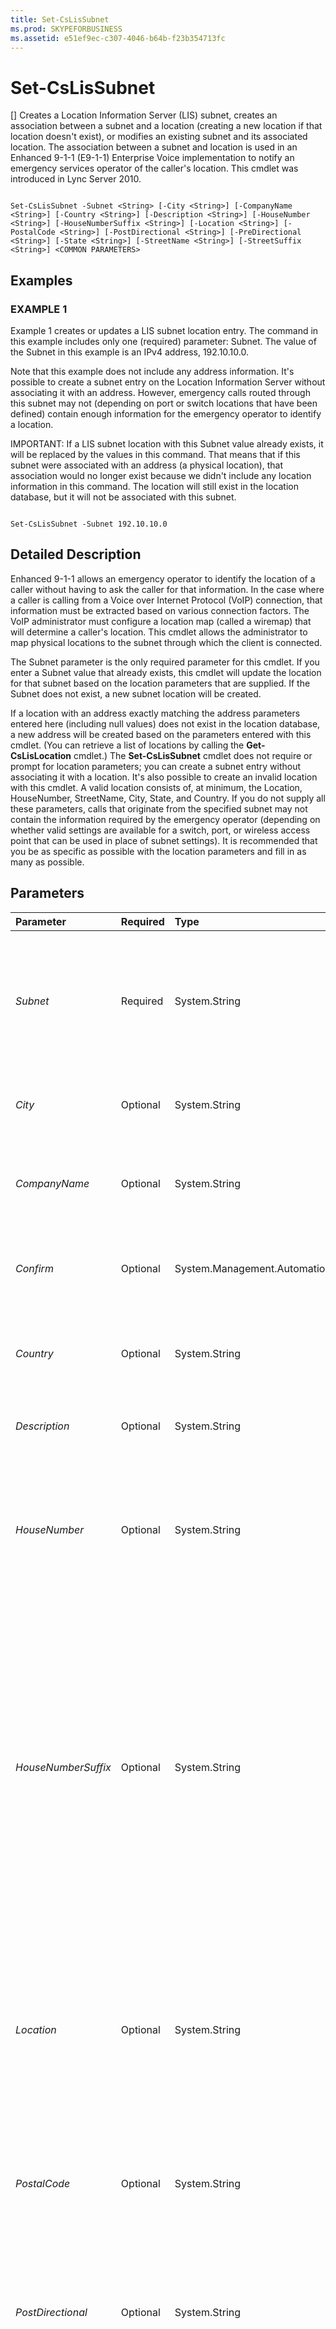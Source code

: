 ```yaml
---
title: Set-CsLisSubnet
ms.prod: SKYPEFORBUSINESS
ms.assetid: e51ef9ec-c307-4046-b64b-f23b354713fc
---
```



# Set-CsLisSubnet
[]
Creates a Location Information Server (LIS) subnet, creates an association between a subnet and a location (creating a new location if that location doesn't exist), or modifies an existing subnet and its associated location. The association between a subnet and location is used in an Enhanced 9-1-1 (E9-1-1) Enterprise Voice implementation to notify an emergency services operator of the caller's location. This cmdlet was introduced in Lync Server 2010.
  
    
    


```

Set-CsLisSubnet -Subnet <String> [-City <String>] [-CompanyName <String>] [-Country <String>] [-Description <String>] [-HouseNumber <String>] [-HouseNumberSuffix <String>] [-Location <String>] [-PostalCode <String>] [-PostDirectional <String>] [-PreDirectional <String>] [-State <String>] [-StreetName <String>] [-StreetSuffix <String>] <COMMON PARAMETERS>

```


## Examples


  
    
    

### EXAMPLE 1

Example 1 creates or updates a LIS subnet location entry. The command in this example includes only one (required) parameter: Subnet. The value of the Subnet in this example is an IPv4 address, 192.10.10.0.
  
    
    
Note that this example does not include any address information. It's possible to create a subnet entry on the Location Information Server without associating it with an address. However, emergency calls routed through this subnet may not (depending on port or switch locations that have been defined) contain enough information for the emergency operator to identify a location.
  
    
    
IMPORTANT: If a LIS subnet location with this Subnet value already exists, it will be replaced by the values in this command. That means that if this subnet were associated with an address (a physical location), that association would no longer exist because we didn't include any location information in this command. The location will still exist in the location database, but it will not be associated with this subnet.
  
    
    



```

Set-CsLisSubnet -Subnet 192.10.10.0
```


## Detailed Description

Enhanced 9-1-1 allows an emergency operator to identify the location of a caller without having to ask the caller for that information. In the case where a caller is calling from a Voice over Internet Protocol (VoIP) connection, that information must be extracted based on various connection factors. The VoIP administrator must configure a location map (called a wiremap) that will determine a caller's location. This cmdlet allows the administrator to map physical locations to the subnet through which the client is connected.
  
    
    
The Subnet parameter is the only required parameter for this cmdlet. If you enter a Subnet value that already exists, this cmdlet will update the location for that subnet based on the location parameters that are supplied. If the Subnet does not exist, a new subnet location will be created.
  
    
    
If a location with an address exactly matching the address parameters entered here (including null values) does not exist in the location database, a new address will be created based on the parameters entered with this cmdlet. (You can retrieve a list of locations by calling the **Get-CsLisLocation** cmdlet.) The **Set-CsLisSubnet** cmdlet does not require or prompt for location parameters; you can create a subnet entry without associating it with a location. It's also possible to create an invalid location with this cmdlet. A valid location consists of, at minimum, the Location, HouseNumber, StreetName, City, State, and Country. If you do not supply all these parameters, calls that originate from the specified subnet may not contain the information required by the emergency operator (depending on whether valid settings are available for a switch, port, or wireless access point that can be used in place of subnet settings). It is recommended that you be as specific as possible with the location parameters and fill in as many as possible.
  
    
    

## Parameters



|**Parameter**|**Required**|**Type**|**Description**|
|:-----|:-----|:-----|:-----|
| _Subnet_ <br/> |Required  <br/> |System.String  <br/> |The IP address of the subnet. This value should be entered as an IPv4 address (digits separated by periods, such as 192.0.2.0).  <br/> |
| _City_ <br/> |Optional  <br/> |System.String  <br/> |The location city.  <br/> Maximum length: 64 characters.  <br/> |
| _CompanyName_ <br/> |Optional  <br/> |System.String  <br/> |The name of the company at this location.  <br/> Maximum length: 60 characters  <br/> |
| _Confirm_ <br/> |Optional  <br/> |System.Management.Automation.SwitchParameter  <br/> |Prompts you for confirmation before executing the command.  <br/> |
| _Country_ <br/> |Optional  <br/> |System.String  <br/> |The country/region this location is in.  <br/> Maximum length: 2 characters  <br/> |
| _Description_ <br/> |Optional  <br/> |System.String  <br/> |A detailed description of this subnet location.  <br/> |
| _HouseNumber_ <br/> |Optional  <br/> |System.String  <br/> |The house number of the location. For a company this is the number on the street where the company is located.  <br/> Maximum length: 10 characters  <br/> |
| _HouseNumberSuffix_ <br/> |Optional  <br/> |System.String  <br/> |Additional information for the house number, such as 1/2 or A. For example, 1234 1/2 Oak Street or 1234 A Elm Street.  <br/> Note: To designate an apartment number or office suite, you must use the Location parameter. For example,  `-Location "Suite 100/Office 150"`.  <br/> Maximum length: 5 characters  <br/> |
| _Location_ <br/> |Optional  <br/> |System.String  <br/> |The name for this location. Typically this value is the name of a location more specific than the civic address, such as an office number, but it can be any string value.  <br/> Maximum length: 20 characters  <br/> |
| _PostalCode_ <br/> |Optional  <br/> |System.String  <br/> |The postal code associated with this location.  <br/> Maximum length: 10 characters  <br/> |
| _PostDirectional_ <br/> |Optional  <br/> |System.String  <br/> |The directional designation of a street name. For example, NE or NW for Main Street NE or 7th Avenue NW.  <br/> Maximum length: 2 characters  <br/> |
| _PreDirectional_ <br/> |Optional  <br/> |System.String  <br/> |The directional designation for a street name that precedes the name of the street. For example, NE or NW for NE Main Street or NW 7th Avenue.  <br/> Maximum length: 2 characters  <br/> |
| _State_ <br/> |Optional  <br/> |System.String  <br/> |The state or province associated with this location.  <br/> Maximum length: 2 characters  <br/> |
| _StreetName_ <br/> |Optional  <br/> |System.String  <br/> |The name of the street for this location.  <br/> Maximum length: 60 characters  <br/> |
| _StreetSuffix_ <br/> |Optional  <br/> |System.String  <br/> |The type of street designated in a street name, such as Street, Avenue, or Court.  <br/> Maximum length: 10 characters  <br/> |
| _WhatIf_ <br/> |Optional  <br/> |System.Management.Automation.SwitchParameter  <br/> |Describes what would happen if you executed the command without actually executing the command.  <br/> |
   

## Input Types

Accepts pipelined input of LIS subnet objects.
  
    
    

## Return Types

This cmdlet creates or modifies an object of type System.Management.Automation.PSCustomObject.
  
    
    

## See also


#### 


  
    
    
 [Remove-CsLisSubnet](remove-cslissubnet.md)
  
    
    
 [Get-CsLisSubnet](get-cslissubnet.md)
  
    
    
 [Get-CsLisLocation](get-cslislocation.md)

